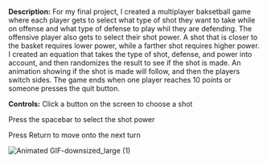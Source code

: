 **Description:** For my final project, I created a multiplayer baksetball game where each player gets to select what type of shot they want to take while on offense and what type of defense to play whil they are defending. The offensive player also gets to select their shot power. A shot that is closer to the basket requires lower power, while a farther shot requires higher power. I created an equation that takes the type of shot, defense, and power into account, and then randomizes the result to see if the shot is made. An animation showing if the shot is made will follow, and then the players switch sides. The game ends when one player reaches 10 points or someone presses the quit button.


**Controls:** Click a button on the screen to choose a shot

Press the spacebar to select the shot power

Press Return to move onto the next turn


![Animated GIF-downsized_large (1)](https://user-images.githubusercontent.com/32373675/117377328-a3b8ee80-ae98-11eb-8e9a-250537c979e8.gif)

